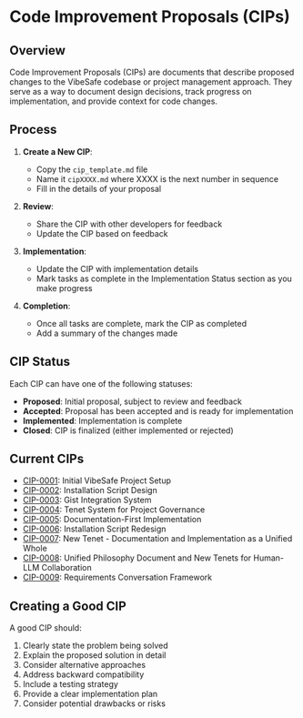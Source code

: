 # Code Improvement Proposals (CIPs)

## Overview

Code Improvement Proposals (CIPs) are documents that describe proposed changes to the VibeSafe codebase or project management approach. They serve as a way to document design decisions, track progress on implementation, and provide context for code changes.

## Process

1. **Create a New CIP**:
   - Copy the `cip_template.md` file
   - Name it `cipXXXX.md` where XXXX is the next number in sequence
   - Fill in the details of your proposal

2. **Review**:
   - Share the CIP with other developers for feedback
   - Update the CIP based on feedback

3. **Implementation**:
   - Update the CIP with implementation details
   - Mark tasks as complete in the Implementation Status section as you make progress

4. **Completion**:
   - Once all tasks are complete, mark the CIP as completed
   - Add a summary of the changes made

## CIP Status

Each CIP can have one of the following statuses:

- **Proposed**: Initial proposal, subject to review and feedback
- **Accepted**: Proposal has been accepted and is ready for implementation
- **Implemented**: Implementation is complete
- **Closed**: CIP is finalized (either implemented or rejected)

## Current CIPs

- [CIP-0001](./cip0001.md): Initial VibeSafe Project Setup
- [CIP-0002](./cip0002.md): Installation Script Design
- [CIP-0003](./cip0003.md): Gist Integration System
- [CIP-0004](./cip0004.md): Tenet System for Project Governance
- [CIP-0005](./cip0005.md): Documentation-First Implementation
- [CIP-0006](./cip0006.md): Installation Script Redesign
- [CIP-0007](./cip0007.md): New Tenet - Documentation and Implementation as a Unified Whole
- [CIP-0008](./cip0008.md): Unified Philosophy Document and New Tenets for Human-LLM Collaboration
- [CIP-0009](./cip0009.md): Requirements Conversation Framework

## Creating a Good CIP

A good CIP should:

1. Clearly state the problem being solved
2. Explain the proposed solution in detail
3. Consider alternative approaches
4. Address backward compatibility
5. Include a testing strategy
6. Provide a clear implementation plan
7. Consider potential drawbacks or risks 
